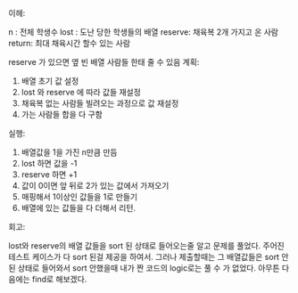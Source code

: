 이헤:

 n : 전체 학생수 
 lost : 도난 당한 학생들의 배열
 reserve: 채육복 2개 가지고 온 사람
 return: 최대 채육시간 할수 있는 사람

 reserve 가 있으면 옆 빈 배열 사람들 한태 줄 수 있음
계획:
1. 배열 초기 값 설정
2. lost 와 reserve 에 따라 값들 재설정
3. 채육복 없는 사람들 빌려오는 과정으로 값 재설정
4. 가는 사람들 합을 다 구함

실행:
1. 배열값을 1을 가진 n만큼 만듬
2. lost 하면 값을 -1
3. reserve 하면 +1
4. 값이 0이면 앞 뒤로 2가 있는 값에서 가져오기
5. 매핑해서 1이상인 값들을 1로 만들기
6. 배열에 있는 값들을 다 더해서 리턴.

회고:

lost와 reserve의 배열 값들을 sort 된 상태로 들어오는줄 알고 문제를 풀었다. 주어진 테스트 케이스가 다 sort 된걸 제공을 하여서. 그러나 제출할때는 그 배열값들은 sort 안된 상태로 들어와서 sort 안했을때 내가 짠 코드의 logic로는 풀 수 가 없었다. 아무튼 다음에는 find로 해보겠다.
